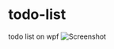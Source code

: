 # todo-list
todo list on wpf
![Screenshot](https://github.com/user-attachments/assets/a76cc35a-d360-4888-8fbf-f023a37b067b)
